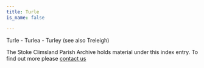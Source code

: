 ```yaml
---
title: Turle
is_name: false

---
```


Turle - Turlea - Turley (see also Treleigh)


The Stoke Climsland Parish Archive holds material under this index entry. To find out more please [contact us](/contact/)
